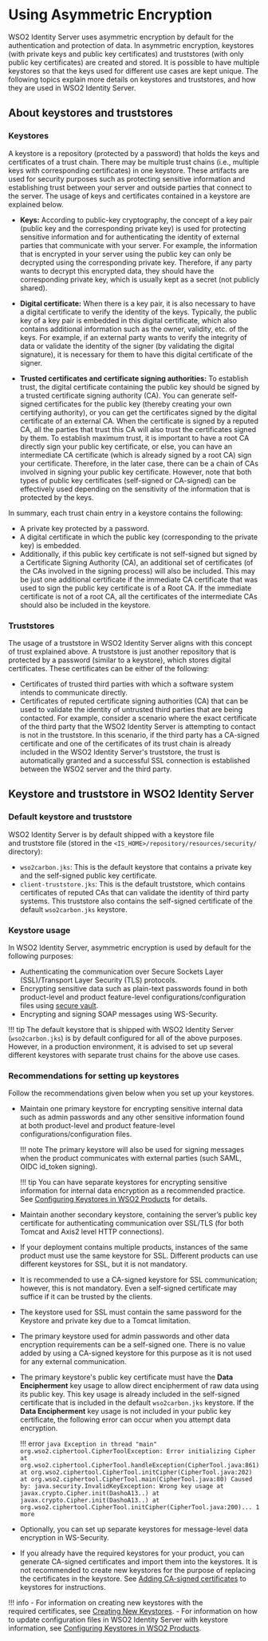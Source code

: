 # Using Asymmetric Encryption

WSO2 Identity Server uses asymmetric encryption by default for the authentication and protection of data. In asymmetric encryption, keystores (with private keys and public key certificates) and
truststores (with only public key certificates) are created and stored. It is possible to have multiple keystores so that the keys used for different use cases are kept unique. The following topics explain more details on keystores and truststores, and how they are used in WSO2 Identity Server.

## About keystores and truststores

### Keystores

A keystore is a repository (protected by a password) that holds the keys and certificates of a trust chain. There may be multiple trust chains (i.e., multiple keys with corresponding certificates) in one keystore. These artifacts are used for security purposes such as protecting sensitive information and establishing trust between your server and outside parties that connect to the server. The usage of keys and certificates contained in a keystore are explained below.

-   **Keys:** According to public-key cryptography, the concept of a key pair (public key and the corresponding private key) is used for protecting sensitive information and for authenticating the identity of external parties that communicate with your server. For example, the information that is encrypted in your server using the public key can only be decrypted using the corresponding private key. Therefore, if any party wants to decrypt this encrypted data, they should have the corresponding private key, which is usually kept as a secret (not publicly shared).

-   **Digital certificate:** When there is a key pair, it is also necessary to have a digital certificate to verify the identity of the keys. Typically, the public key of a key pair is embedded in this digital certificate, which also contains additional information such as the owner, validity, etc. of the keys. For example, if an external party wants to verify the integrity of data or validate the identity of the signer (by validating the digital signature), it is necessary for them to have this digital certificate of the signer.

-   **Trusted certificates and certificate signing authorities:** To establish trust, the digital certificate containing the public key should be signed by a trusted certificate signing authority (CA). You
can generate self-signed certificates for the public key (thereby creating your own certifying authority), or you can get the certificates signed by the digital certificate of an external CA. When the certificate is signed by a reputed CA, all the parties that trust this CA will also trust the certificates signed by them. To establish maximum trust, it is important to have a root CA directly sign your public key certificate, or else, you can have an intermediate CA certificate (which is already signed by a root CA) sign your certificate. Therefore, in the later case, there can be a chain of CAs involved in signing your public key certificate. However, note that both types of public key certificates (self-signed or CA-signed) can be effectively used depending on the sensitivity of the information that is protected by the keys.

In summary, each trust chain entry in a keystore contains the following:

-   A private key protected by a password.
-   A digital certificate in which the public key (corresponding to the private key) is embedded.
-   Additionally, if this public key certificate is not self-signed but signed by a Certificate Signing Authority (CA), an additional set of certificates (of the CAs involved in the signing process) will also be included. This may be just one additional certificate if the immediate CA certificate that was used to sign the public key certificate is of a Root CA. If the immediate certificate is not of a root CA, all the certificates of the intermediate CAs should also be included in the keystore.  

### Truststores

The usage of a truststore in WSO2 Identity Server aligns with this concept of trust explained above. A truststore is just another repository that is protected by a password (similar to a keystore), which stores digital certificates. These certificates can be either of the following: 
-   Certificates of trusted third parties with which a software system intends to communicate directly.
-   Certificates of reputed certificate signing authorities (CA) that can be used to validate the identity of untrusted third parties that are being contacted. For example, consider a scenario where the
    exact certificate of the third party that the WSO2 Identity Server is attempting to contact is not in the truststore. In this scenario, if the third party has a CA-signed certificate and one of the
    certificates of its trust chain is already included in the WSO2 Identity Server's truststore, the trust is automatically granted and a successful SSL connection is established between the WSO2 server and the third party.

## Keystore and truststore in WSO2 Identity Server

### Default keystore and truststore 

WSO2 Identity Server is by default shipped with a keystore file and truststore file (stored in the `<IS_HOME>/repository/resources/security/` directory):

-   `wso2carbon.jks`: This is the default keystore that contains a private key and the self-signed public key certificate.
-   `client-truststore.jks`: This is the default truststore, which contains certificates of reputed CAs that can validate the identity of third party systems. This truststore also contains the self-signed certificate of the default `wso2carbon.jks` keystore.

### Keystore usage

In WSO2 Identity Server, asymmetric encryption is used by default for the following purposes: 

-   Authenticating the communication over Secure Sockets Layer (SSL)/Transport Layer Security (TLS) protocols.
-   Encrypting sensitive data such as plain-text passwords found in both product-level and product feature-level configurations/configuration
    files using [secure vault](../../administer/carbon-secure-vault-implementation). 
-   Encrypting and signing SOAP messages using WS-Security.

!!! tip 
    The default keystore that is shipped with WSO2 Identity Server (`wso2carbon.jks`) is by default configured for all of the above purposes. However, in a production environment, it is advised to set up several different keystores with separate trust chains for the above use cases.
    

### Recommendations for setting up keystores

Follow the recommendations given below when you set up your keystores.

-   Maintain one primary keystore for encrypting sensitive internal data such as admin passwords and any other sensitive information found at both product-level and product feature-level
    configurations/configuration files. 

    !!! note 
        The primary keystore will also be used for signing messages when the product communicates with external parties (such SAML, OIDC id_token signing).

    !!! tip
        You can have separate keystores for encrypting sensitive information for internal data encryption as a recommended practice. See [Configuring Keystores in WSO2 Products](../../administer/configuring-keystores-in-wso2-products) for details.

-   Maintain another secondary keystore, containing the server’s public key certificate for authenticating communication over SSL/TLS (for both Tomcat and Axis2 level HTTP connections).

-   If your deployment contains multiple products, instances of the same product must use the same keystore for SSL. Different products can use different keystores for SSL, but it is not mandatory.

-   It is recommended to use a CA-signed keystore for SSL communication; however, this is not mandatory. Even a self-signed certificate may suffice if it can be trusted by the clients.

-   The keystore used for SSL must contain the same password for the Keystore and private key due to a Tomcat limitation.

-   The primary keystore used for admin passwords and other data encryption requirements can be a self-signed one. There is no value added by using a CA-signed keystore for this purpose as it is not
    used for any external communication.

-   The primary keystore's public key certificate must have the **Data Encipherment** key usage to allow direct encipherment of raw data using its public key. This key usage is already included in the
    self-signed certificate that is included in the default `wso2carbon.jks` keystore. If the **Data Encipherment** key usage is not included in your public key certificate, the following error can occur when you attempt data encryption.

    !!! error
        ``` java
        Exception in thread "main" org.wso2.ciphertool.CipherToolException: Error initializing Cipher at org.wso2.ciphertool.CipherTool.handleException(CipherTool.java:861) at org.wso2.ciphertool.CipherTool.initCipher(CipherTool.java:202) at org.wso2.ciphertool.CipherTool.main(CipherTool.java:80) Caused by: java.security.InvalidKeyException: Wrong key usage at javax.crypto.Cipher.init(DashoA13..) at javax.crypto.Cipher.init(DashoA13..) at org.wso2.ciphertool.CipherTool.initCipher(CipherTool.java:200)... 1 more
        ```

-   Optionally, you can set up separate keystores for message-level data encryption in WS-Security.

-   If you already have the required keystores for your product, you can generate CA-signed certificates and import them into the keystores. It is not recommended to create new keystores for the purpose of
    replacing the certificates in the keystore. See [Adding CA-signed certificates](../../administer/creating-new-keystores#adding-ca-signed-certificates-to-keystores) to keystores for instructions.

!!! info
    -   For information on creating new keystores with the required certificates, see [Creating New Keystores](../../administer/creating-new-keystores).
    -   For information on how to update configuration files in WSO2 Identity Server with keystore information, see [Configuring Keystores in WSO2 Products](../../administer/configuring-keystores-in-wso2-products).
    
